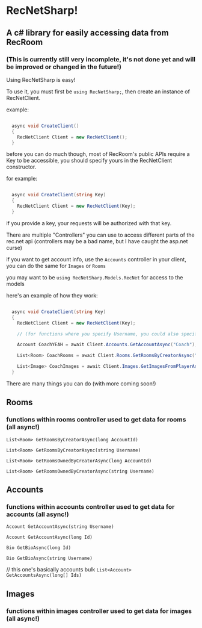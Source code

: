 # RecNetSharp!
## A c# library for easily accessing data from RecRoom
### (This is currently still very incomplete, it's not done yet and will be improved or changed in the future!)

Using RecNetSharp is easy!

To use it, you must first be ```using RecNetSharp;```, then create an instance of RecNetClient.


example:
```cs

  async void CreateClient()
  {
    RecNetClient Client = new RecNetClient();
  }

```

before you can do much though, most of RecRoom's public APIs require a Key to be accessible, you should specify yours in the RecNetClient constructor.

for example:
```cs

  async void CreateClient(string Key)
  {
    RecNetClient Client = new RecNetClient(Key);
  }

```
if you provide a key, your requests will be authorized with that key.

There are multiple "Controllers" you can use to access different parts of the rec.net api
(controllers may be a bad name, but I have caught the asp.net curse)

if you want to get account info, use the ```Accounts``` controller in your client, you can do the same for ```Images``` or ```Rooms```

you may want to be ```using RecNetSharp.Models.RecNet``` for access to the models

here's an example of how they work:

```cs

  async void CreateClient(string Key)
  {
    RecNetClient Client = new RecNetClient(Key);

    // (for functions where you specify Username, you could also specify Id, same the otherway around as long as it's account id)

    Account CoachYEAH = await Client.Accounts.GetAccountAsync("Coach");

    List<Room> CoachRooms = await Client.Rooms.GetRoomsByCreatorAsync("Coach");

    List<Image> CoachImages = await Client.Images.GetImagesFromPlayerAsync("Coach");
  }

```

There are many things you can do (with more coming soon!)
## Rooms
### functions within rooms controller used to get data for rooms (all async!)
```List<Room> GetRoomsByCreatorAsync(long AccountId)``` 

```List<Room> GetRoomsByCreatorAsync(string Username)```

```List<Room> GetRoomsOwnedByCreatorAsync(long AccountId)```

```List<Room> GetRoomsOwnedByCreatorAsync(string Username)```

## Accounts
### functions within accounts controller used to get data for accounts (all async!)
```Account GetAccountAsync(string Username)```

```Account GetAccountAsync(long Id)```

```Bio GetBioAsync(long Id)```

```Bio GetBioAsync(string Username)```

// this one's basically accounts bulk
```List<Account> GetAccountsAsync(long[] Ids)```


## Images
### functions within images controller used to get data for images (all async!)
